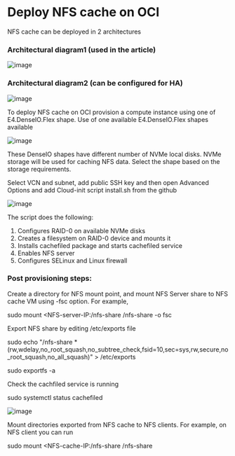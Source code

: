 # Deploy NFS cache on OCI

NFS cache can be deployed in 2 architectures

### Architectural diagram1 (used in the article)

![image](https://github.com/mprestin77/Deploy-NFS-cache-on-OCI/assets/54962742/f762f23b-dfe9-4598-8d3e-8be116e5df06)

### Architectural diagram2 (can be configured for HA)

![image](https://github.com/mprestin77/Deploy-NFS-cache-on-OCI/assets/54962742/a8681e27-4450-4baa-a81b-f438381cb181)

To deploy NFS cache on OCI provision a compute instance using one of E4.DenseIO.Flex shape. Use of one available E4.DenseIO.Flex shapes available

![image](https://github.com/mprestin77/Deploy-NFS-cache-on-OCI/assets/54962742/452b83cb-554a-47f9-a6b1-c177ff045096)

These DenseIO shapes have different number of NVMe local disks. NVMe storage will be used for caching NFS data. Select the shape based on the storage requirements.

Select VCN and subnet, add public SSH key and then open Advanced Options and add Cloud-init script install.sh from the github

![image](https://github.com/mprestin77/Deploy-NFS-cache-on-OCI/assets/54962742/9abb58e3-645f-4722-9f81-d88b2573acbb)

The script does the following:

1. Configures RAID-0 on available NVMe disks
2. Creates a filesystem on RAID-0 device and mounts it 
3. Installs cachefiled package and starts cachefiled service
4. Enables NFS server
5. Configures SELinux and Linux firewall

### Post provisioning steps:

Create a directory for NFS mount point, and mount NFS Server share to NFS cache VM using -fsc option. For example,

sudo mount <NFS-server-IP:/nfs-share /nfs-share -o fsc

Export NFS share by editing /etc/exports file 

sudo echo "/nfs-share *(rw,wdelay,no_root_squash,no_subtree_check,fsid=10,sec=sys,rw,secure,no_root_squash,no_all_squash)" > /etc/exports

sudo exportfs -a

Check the cachfiled service is running

sudo systemctl status cachefiled

![image](https://github.com/mprestin77/fs-cache/assets/54962742/9d4cb01b-b5ca-4ec1-aa46-2bf1cb06d338)

Mount directories exported from NFS cache to NFS clients. For example, on NFS client you can run

sudo mount <NFS-cache-IP:/nfs-share /nfs-share 





